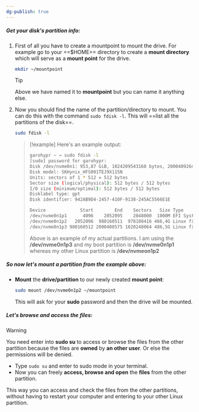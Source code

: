 ```yaml
---
dg-publish: true
---
```

##### Get your disk's partition info:
1. First of all you have to create a mountpoint to mount the drive. For example go to your ==$HOME== directory to create a **mount directory** which will serve as a **mount point** for the drive.
	```bash
	mkdir ~/mountpoint
	```
	> [!tip] 
	> Above we have named it to **mountpoint** but you can name it anything else.
2. Now you should find the name of the partition/directory to mount. You can do this with the command `sudo fdisk -l`. This will ==list all the partitions of the disk==.
	```bash
	sudo fdisk -l
	```
	> [!example] Here's an example output:
	> ```bash
	> garohypr ~ → sudo fdisk -l
	> [sudo] password for garohypr:
	> Disk /dev/nvme0n1: 953,87 GiB, 1024209543168 bytes, 2000409264 sectors
	> Disk model: SKHynix_HFS001TEJ9X115N
	> Units: sectors of 1 * 512 = 512 bytes
	> Sector size (logical/physical): 512 bytes / 512 bytes
	> I/O size (minimum/optimal): 512 bytes / 512 bytes
	> Disklabel type: gpt
	> Disk identifier: 942AB9D4-2457-410F-9138-245AC5566E1E
	> 
	> Device             Start        End    Sectors   Size Type
    > /dev/nvme0n1p1      4096    2052095    2048000  1000M EFI System
    > /dev/nvme0n1p2   2052096  980160511  978108416 466,4G Linux filesystem
    > /dev/nvme0n1p3 980160512 2000408575 1020248064 486,5G Linux filesystem
	> ```
	> Above is an example of my actual partitions. I am using the **/dev/nvme0n1p3** and my boot partition is **/dev/nvme0n1p1** whereas my other Linux partition is **/dev/nvmeon1p2**
	
##### So now let's mount a partition from the example above:
- **Mount** the **drive/partition** to our newly created **mount point**:
	```bash
	sudo mount /dev/nvme0n1p2 ~/mountpoint
	```
	This will ask for your **sudo** password and then the drive will be mounted. 

##### Let's browse and access the files:
> [!warning] 
> You need enter into **sudo su** to access or browse the files from the other partition because the files are **owned** by **an other user**. Or else the permissions will be denied.

- Type `sudo su` and enter to sudo mode in your terminal. 
- Now you can freely **access, browse and open** the **files** from the other partition.

This way you can access and check the files from the other partitions, without having to restart your computer and entering to your other Linux partition.

